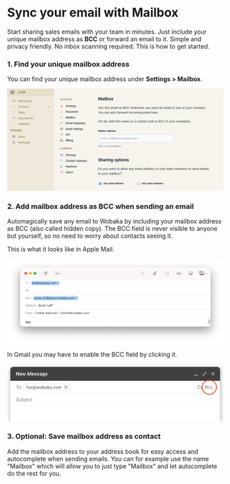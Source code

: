 # Sync your email with Mailbox

Start sharing sales emails with your team in minutes. Just include your unique mailbox address as **BCC** or forward an email to it. Simple and privacy friendly. No inbox scanning required. This is how to get started.

### 1. Find your unique mailbox address

You can find your unique mailbox address under **Settings &gt; Mailbox**.

![Find your mailbox address in settings](../.gitbook/assets/screenshot-2021-07-06-at-11.02.39.png)

### 2. Add mailbox address as BCC when sending an email

Automagically save any email to Wobaka by including your mailbox address as BCC \(also called hidden copy\). The BCC field is never visible to anyone but yourself, so no need to worry about contacts seeing it.

This is what it looks like in Apple Mail.

![Include mailbox address as BCC to automagically save emails to Wobaka](../.gitbook/assets/screenshot-2021-07-06-at-11.10.04.png)

In Gmail you may have to enable the BCC field by clicking it.

![Show the BCC field in Gmail](../.gitbook/assets/screenshot-2021-07-06-at-11.17.23.png)

### 3. Optional: Save mailbox address as contact

Add the mailbox address to your address book for easy access and autocomplete when sending emails. You can for example use the name "Mailbox" which will allow you to just type "Mailbox" and let autocomplete do the rest for you.

